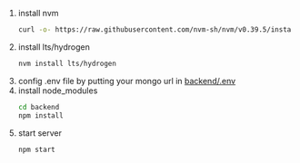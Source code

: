1. install nvm
    ```bash
    curl -o- https://raw.githubusercontent.com/nvm-sh/nvm/v0.39.5/install.sh | bash
    ```
2. install lts/hydrogen
    ```bash
    nvm install lts/hydrogen
    ```
3. config .env file by putting your mongo url in [backend/.env](backend/.env)
4. install node_modules
    ```bash
    cd backend
    npm install
    ```
5. start server
    ```bash
    npm start
    ```
